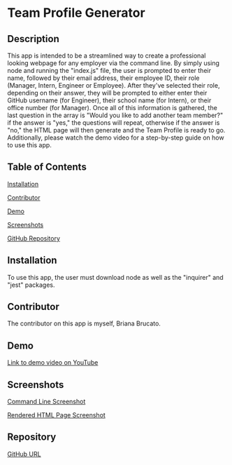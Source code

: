 # Team Profile Generator

## Description
This app is intended to be a streamlined way to create a professional looking webpage for any employer via the command line. By simply using node and running the "index.js" file, the user is prompted to enter their name, followed by their email address, their employee ID, their role (Manager, Intern, Engineer or Employee). After they've selected their role, depending on their answer, they will be prompted to either enter their GitHub username (for Engineer), their school name (for Intern), or their office number (for Manager). Once all of this information is gathered, the last question in the array is "Would you like to add another team member?" if the answer is "yes," the questions will repeat, otherwise if the answer is "no," the HTML page will then generate and the Team Profile is ready to go. Additionally, please watch the demo video for a step-by-step guide on how to use this app.

## Table of Contents
[Installation](#installation)

[Contributor](#contributor)

[Demo](#demo)

[Screenshots](#screenshots)

[GitHub Repository](#repository)

## Installation
To use this app, the user must download node as well as the "inquirer" and "jest" packages.

## Contributor
The contributor on this app is myself, Briana Brucato.

## Demo
[Link to demo video on YouTube]()

## Screenshots
[Command Line Screenshot]()

[Rendered HTML Page Screenshot]()

## Repository
[GitHub URL](https://github.com/bebrucato/team-profile-generator)

